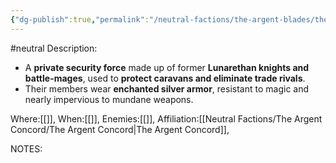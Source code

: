 ```yaml
---
{"dg-publish":true,"permalink":"/neutral-factions/the-argent-blades/the-argent-blades/"}
---
```


#neutral 
Description:
- A **private security force** made up of former **Lunarethan knights and battle-mages**, used to **protect caravans and eliminate trade rivals**.
- Their members wear **enchanted silver armor**, resistant to magic and nearly impervious to mundane weapons.

Where:[[]],
When:[[]],
Enemies:[[]],
Affiliation:[[Neutral Factions/The Argent Concord/The Argent Concord\|The Argent Concord]],


NOTES: